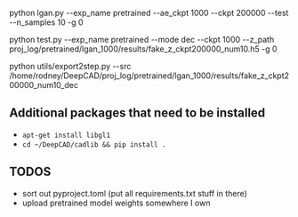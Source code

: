 
python lgan.py --exp_name pretrained --ae_ckpt 1000 --ckpt 200000 --test --n_samples 10 -g 0

python test.py --exp_name pretrained --mode dec --ckpt 1000 --z_path proj_log/pretrained/lgan_1000/results/fake_z_ckpt200000_num10.h5 -g 0

python utils/export2step.py --src /home/rodney/DeepCAD/proj_log/pretrained/lgan_1000/results/fake_z_ckpt200000_num10_dec


## Additional packages that need to be installed

* `apt-get install libgl1`
* `cd ~/DeepCAD/cadlib && pip install .`

## TODOS

* sort out pyproject.toml (put all requirements.txt stuff in there)
* upload pretrained model weights somewhere I own